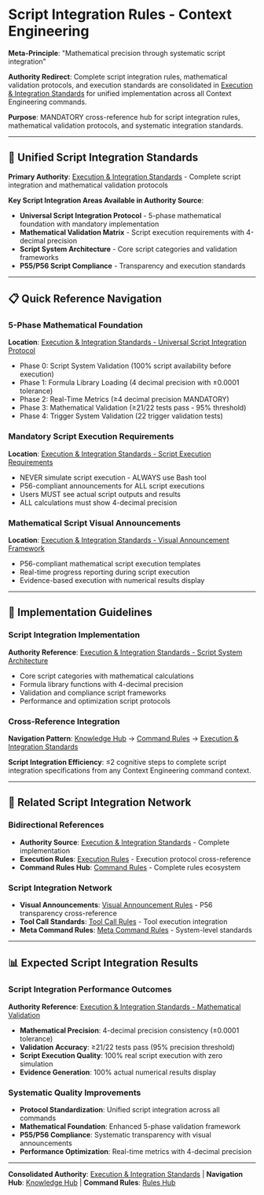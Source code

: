 # Script Integration Rules - Context Engineering

**Meta-Principle**: "Mathematical precision through systematic script integration"

**Authority Redirect**: Complete script integration rules, mathematical validation protocols, and execution standards are consolidated in [Execution & Integration Standards](./execution-integration-standards.md) for unified implementation across all Context Engineering commands.

**Purpose**: MANDATORY cross-reference hub for script integration rules, mathematical validation protocols, and systematic integration standards.

---

## 🔗 **Unified Script Integration Standards**

**Primary Authority**: [Execution & Integration Standards](./execution-integration-standards.md) - Complete script integration and mathematical validation protocols

**Key Script Integration Areas Available in Authority Source**:
- **Universal Script Integration Protocol** - 5-phase mathematical foundation with mandatory implementation
- **Mathematical Validation Matrix** - Script execution requirements with 4-decimal precision
- **Script System Architecture** - Core script categories and validation frameworks
- **P55/P56 Script Compliance** - Transparency and execution standards

---

## 📋 **Quick Reference Navigation**

### **5-Phase Mathematical Foundation**
**Location**: [Execution & Integration Standards - Universal Script Integration Protocol](./execution-integration-standards.md#-universal-script-integration-protocol)
- Phase 0: Script System Validation (100% script availability before execution)
- Phase 1: Formula Library Loading (4 decimal precision with ±0.0001 tolerance)
- Phase 2: Real-Time Metrics (≥4 decimal precision MANDATORY)
- Phase 3: Mathematical Validation (≥21/22 tests pass - 95% threshold)
- Phase 4: Trigger System Validation (22 trigger validation tests)

### **Mandatory Script Execution Requirements**
**Location**: [Execution & Integration Standards - Script Execution Requirements](./execution-integration-standards.md#mandatory-script-execution-requirements)
- NEVER simulate script execution - ALWAYS use Bash tool
- P56-compliant announcements for ALL script executions
- Users MUST see actual script outputs and results
- ALL calculations must show 4-decimal precision

### **Mathematical Script Visual Announcements**
**Location**: [Execution & Integration Standards - Visual Announcement Framework](./execution-integration-standards.md#mathematical-script-visual-announcements)
- P56-compliant mathematical script execution templates
- Real-time progress reporting during script execution
- Evidence-based execution with numerical results display


---

## 🎯 **Implementation Guidelines**

### **Script Integration Implementation**
**Authority Reference**: [Execution & Integration Standards - Script System Architecture](./execution-integration-standards.md#script-system-architecture)
- Core script categories with mathematical calculations
- Formula library functions with 4-decimal precision
- Validation and compliance script frameworks
- Performance and optimization script protocols

### **Cross-Reference Integration**
**Navigation Pattern**: [Knowledge Hub](../README.md) → [Command Rules](../README.md#standards--compliance) → [Execution & Integration Standards](./execution-integration-standards.md)

**Script Integration Efficiency**: ≤2 cognitive steps to complete script integration specifications from any Context Engineering command context.

---

## 🔧 **Related Script Integration Network**

### **Bidirectional References**
- **Authority Source**: [Execution & Integration Standards](./execution-integration-standards.md) - Complete implementation
- **Execution Rules**: [Execution Rules](./execution-rules.md) - Execution protocol cross-reference
- **Command Rules Hub**: [Command Rules](./README.md) - Complete rules ecosystem

### **Script Integration Network**
- **Visual Announcements**: [Visual Announcement Rules](./visual-announcement-rules.md) - P56 transparency cross-reference
- **Tool Call Standards**: [Tool Call Rules](./tool-call-rules.md) - Tool execution integration
- **Meta Command Rules**: [Meta Command Rules](./meta-command-rules.md) - System-level standards

---

## 📊 **Expected Script Integration Results**

### **Script Integration Performance Outcomes**
**Authority Reference**: [Execution & Integration Standards - Mathematical Validation](./execution-integration-standards.md#mathematical-validation-matrix)
- **Mathematical Precision**: 4-decimal precision consistency (±0.0001 tolerance)
- **Validation Accuracy**: ≥21/22 tests pass (95% precision threshold)
- **Script Execution Quality**: 100% real script execution with zero simulation
- **Evidence Generation**: 100% actual numerical results display

### **Systematic Quality Improvements**
- **Protocol Standardization**: Unified script integration across all commands
- **Mathematical Foundation**: Enhanced 5-phase validation framework
- **P55/P56 Compliance**: Systematic transparency with visual announcements
- **Performance Optimization**: Real-time metrics with 4-decimal precision



---

**Consolidated Authority**: [Execution & Integration Standards](./execution-integration-standards.md) | **Navigation Hub**: [Knowledge Hub](../README.md) | **Command Rules**: [Rules Hub](./README.md)
